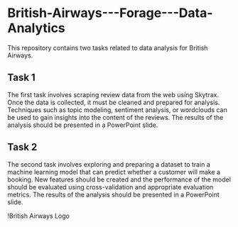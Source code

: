 # British-Airways---Forage---Data-Analytics

This repository contains two tasks related to data analysis for British Airways.

## Task 1

The first task involves scraping review data from the web using Skytrax. Once the data is collected, it must be cleaned and prepared for analysis. Techniques such as topic modeling, sentiment analysis, or wordclouds can be used to gain insights into the content of the reviews. The results of the analysis should be presented in a PowerPoint slide.

## Task 2

The second task involves exploring and preparing a dataset to train a machine learning model that can predict whether a customer will make a booking. New features should be created and the performance of the model should be evaluated using cross-validation and appropriate evaluation metrics. The results of the analysis should be presented in a PowerPoint slide.

!British Airways Logo
